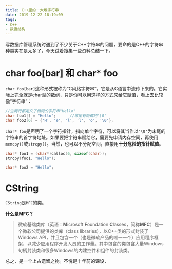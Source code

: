 ```yaml
---
title: C++里的一大堆字符串
date: 2019-12-22 18:19:09
tags:
- C++
- 数据结构
---
```

写数据库管理系统时遇到了不少关于C++字符串的问题，要命的是C++的字符串种类实在是太多了，今天试着搜集一些资料总结一下。

# char foo[bar] 和 char* foo

`char foo[bar]`这种形式被称为“C风格字符串”，它是从C语言中流传下来的。它实际上完全就是char型的数组，只是你可以用这样的方式来给它赋值，看上去比较像“字符串”：

```cpp
//这两行都定义了相同的字符串"Hello"
char foo1[] = "Hello";      //末尾有隐藏的'\0'
char foo2[6] = {'H', 'e', 'l', 'l', 'o', '\0'};
```

`char* foo`是声明了一个字符指针，指向单个字符，可以将其当作以`'\0'`为末尾的字符串的首字符地址。如果要把字符串赋给它，需要先申请内存空间，再使用`memcpy()`或`strcpy()`。当然，也可以不分配空间，直接用**十分危险的指针赋值**。

```cpp
char* foo1 = (char*)calloc(6, sizeof(char));
strcpy(foo1, "Hello");

char* foo2 = "Hello";
```

# CString

`CString`是`MFC`的类。

**什么是MFC？**

> 微软基础类库（英语：**M**icrosoft **F**oundation **C**lasses，简称**MFC**）是一个微软公司提供的类库（class libraries），以C++类的形式封装了Windows API，并且包含一个（也是微软产品的唯一一个）应用程序框架，以减少应用程序开发人员的工作量。其中包含的类包含大量Windows句柄封装类和很多Windows的内建控件和组件的封装类。

总之，是一个上古遗留之物。不愧是十年前的课设，

